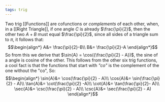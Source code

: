 ```yaml
---
tags: trig
---
```

Two trig [[Functions]] are cofunctions or *complements* of each other, when, in a [[Right Triangle]], if one angle $C$ is already $\frac{\pi}{2}$, then the other two $A + B$ must equal $\frac{\pi}{2}$, since all sides of a triangle sum to $\pi$, it follows that:
$$\begin{align*}
A&= \frac{\pi}{2}-B\\
B&= \frac{\pi}{2}-A
\end{align*}$$
So from this we derive that $\sin{A} = \cos({\frac{\pi}{2} - A})$, the sine of a angle is cosine of the other. This follows from the other six trig functions, a cool fact is that the functions that start with *"co"* is the complement of the one without the "co", So:
$$\begin{align*}
\sin{A}&= \cos(\frac{\pi}{2} - A)\\
\cos{A}&= \sin(\frac{\pi}{2} - A)\\
\tan{A}&= \cot(\frac{\pi}{2} -A)\\
\cot{A}&= \tan(\frac{\pi}{2}- A)\\
\sec{A}&= \csc(\frac{\pi}{2} - A)\\
\csc{A}&= \sec(\frac{\pi}{2} - A)
\end{align*}$$

